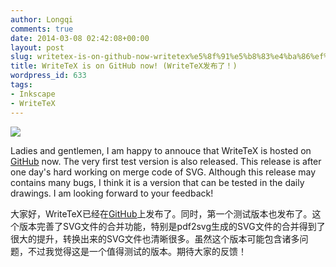 ```yaml
---
author: Longqi
comments: true
date: 2014-03-08 02:42:08+00:00
layout: post
slug: writetex-is-on-github-now-writetex%e5%8f%91%e5%b8%83%e4%ba%86%ef%bc%81
title: WriteTeX is on GitHub now! (WriteTeX发布了！)
wordpress_id: 633
tags:
- Inkscape
- WriteTeX
---
```


![](https://github.com/wanglongqi/WriteTeX/raw/master/images/oldtext.png)




Ladies and gentlemen, I am happy to annouce that WriteTeX is hosted on [GitHub](https://wanglongqi.github.io/WriteTeX) now. The very first test version is also released. This release is after one day's hard working on merge code of SVG. Although this release may contains many bugs, I think it is a version that can be tested in the daily drawings. I am looking forward to your feedback!




大家好，WriteTeX已经在[GitHub](https://wanglongqi.github.io/WriteTeX)上发布了。同时，第一个测试版本也发布了。这个版本完善了SVG文件的合并功能，特别是pdf2svg生成的SVG文件的合并得到了很大的提升，转换出来的SVG文件也清晰很多。虽然这个版本可能包含诸多问题，不过我觉得这是一个值得测试的版本。期待大家的反馈！
